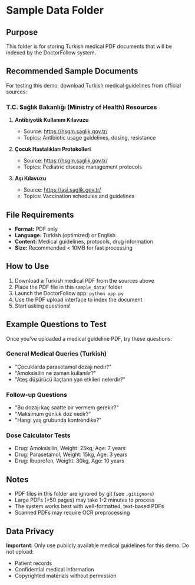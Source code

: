 # Sample Data Folder

## Purpose
This folder is for storing Turkish medical PDF documents that will be indexed by the DoctorFollow system.

## Recommended Sample Documents

For testing this demo, download Turkish medical guidelines from official sources:

### T.C. Sağlık Bakanlığı (Ministry of Health) Resources

1. **Antibiyotik Kullanım Kılavuzu**
   - Source: https://hsgm.saglik.gov.tr/
   - Topics: Antibiotic usage guidelines, dosing, resistance

2. **Çocuk Hastalıkları Protokolleri**
   - Source: https://hsgm.saglik.gov.tr/
   - Topics: Pediatric disease management protocols

3. **Aşı Kılavuzu**
   - Source: https://asi.saglik.gov.tr/
   - Topics: Vaccination schedules and guidelines

## File Requirements

- **Format:** PDF only
- **Language:** Turkish (optimized) or English
- **Content:** Medical guidelines, protocols, drug information
- **Size:** Recommended < 10MB for fast processing

## How to Use

1. Download a Turkish medical PDF from the sources above
2. Place the PDF file in this `sample_data/` folder
3. Launch the DoctorFollow app: `python app.py`
4. Use the PDF upload interface to index the document
5. Start asking questions!

## Example Questions to Test

Once you've uploaded a medical guideline PDF, try these questions:

### General Medical Queries (Turkish)
- "Çocuklarda parasetamol dozajı nedir?"
- "Amoksisilin ne zaman kullanılır?"
- "Ateş düşürücü ilaçların yan etkileri nelerdir?"

### Follow-up Questions
- "Bu dozajı kaç saatte bir vermem gerekir?"
- "Maksimum günlük doz nedir?"
- "Hangi yaş grubunda kontrendike?"

### Dose Calculator Tests
- Drug: Amoksisilin, Weight: 25kg, Age: 7 years
- Drug: Parasetamol, Weight: 15kg, Age: 3 years
- Drug: İbuprofen, Weight: 30kg, Age: 10 years

## Notes

- PDF files in this folder are ignored by git (see `.gitignore`)
- Large PDFs (>50 pages) may take 1-2 minutes to process
- The system works best with well-formatted, text-based PDFs
- Scanned PDFs may require OCR preprocessing

## Data Privacy

**Important:** Only use publicly available medical guidelines for this demo. Do not upload:
- Patient records
- Confidential medical information
- Copyrighted materials without permission
